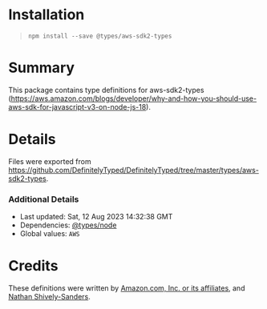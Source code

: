 # Installation
> `npm install --save @types/aws-sdk2-types`

# Summary
This package contains type definitions for aws-sdk2-types (https://aws.amazon.com/blogs/developer/why-and-how-you-should-use-aws-sdk-for-javascript-v3-on-node-js-18).

# Details
Files were exported from https://github.com/DefinitelyTyped/DefinitelyTyped/tree/master/types/aws-sdk2-types.

### Additional Details
 * Last updated: Sat, 12 Aug 2023 14:32:38 GMT
 * Dependencies: [@types/node](https://npmjs.com/package/@types/node)
 * Global values: `AWS`

# Credits
These definitions were written by [Amazon.com, Inc. or its affiliates](https://github.com/aws), and [Nathan Shively-Sanders](https://github.com/sandersn).
